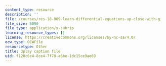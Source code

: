 ```yaml
---
content_type: resource
description: ''
file: /courses/res-18-009-learn-differential-equations-up-close-with-gilbert-strang-and-cleve-moler-fall-2015/f120c6c48ce47f78a6be1dc15ce9ae69_cQKR5m5pTTg.srt
file_size: 5090
file_type: application/x-subrip
learning_resource_types: []
license: https://creativecommons.org/licenses/by-nc-sa/4.0/
ocw_type: OCWFile
resourcetype: Other
title: 3play caption file
uid: f120c6c4-8ce4-7f78-a6be-1dc15ce9ae69
---
```

